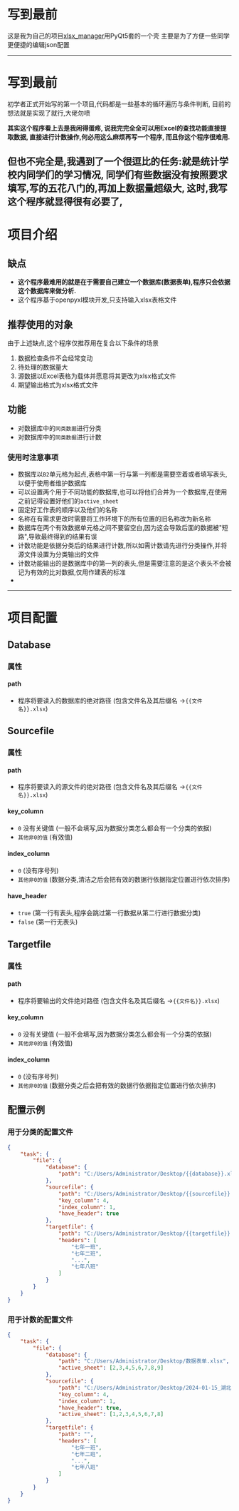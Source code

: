 # 写到最前

这是我为自己的项目[xlsx_manager](https://github.com/xxjjtttt/xlsx_manager)用PyQt5套的一个壳
主要是为了方便一些同学更便捷的编辑json配置

---

# 写到最前

初学者正式开始写的第一个项目,代码都是一些基本的循环遍历与条件判断,
目前的想法就是实现了就行,大佬勿喷

**其实这个程序看上去是我闲得蛋疼,
说我完完全全可以用Excel的查找功能直接提取数据,
直接进行计数操作,何必用这么麻烦再写一个程序,
而且你这个程序很难用.**

但也不完全是,我遇到了一个很逗比的任务:就是统计学校内同学们的学习情况,
同学们有些数据没有按照要求填写,写的五花八门的,再加上数据量超级大,
这时,我写这个程序就显得很有必要了,
---

# 项目介绍

## 缺点

- **这个程序最难用的就是在于需要自己建立一个数据库(数据表单),程序只会依据这个数据库来做分析.**
- 这个程序基于openpyxl模块开发,只支持输入xlsx表格文件

## 推荐使用的对象

由于上述缺点,这个程序仅推荐用在复合以下条件的场景

1. 数据检查条件不会经常变动
2. 待处理的数据量大
3. 源数据以Excel表格为载体并愿意将其更改为xlsx格式文件
4. 期望输出格式为xlsx格式文件

## 功能

- 对数据库中的`同类数据`进行分类
- 对数据库中的`同类数据`进行计数

### 使用时注意事项

- 数据库以`B2`单元格为起点,表格中第一行与第一列都是需要空着或者填写表头,以便于使用者维护数据库
- 可以设置两个用于不同功能的数据库,也可以将他们合并为一个数据库,在使用之前记得设置好他们的`active_sheet`
- 固定好工作表的顺序以及他们的名称
- 名称在有需求更改时需要将工作环境下的所有位置的旧名称改为新名称
- 数据库在两个有效数据单元格之间不要留空白,因为这会导致后面的数据被"短路",导致最终得到的结果有误
- 计数功能是依据分类后的结果进行计数,所以如需计数请先进行分类操作,并将源文件设置为分类输出的文件
- 计数功能输出的是数据库中的第一列的表头,但是需要注意的是这个表头不会被记为有效的比对数据,仅用作建表的标准
-

---

# 项目配置

## Database

### 属性

#### path

- 程序将要读入的数据库的绝对路径 (包含文件名及其后缀名 ->`{{文件名}}.xlsx`)

## Sourcefile

### 属性

#### path

- 程序将要读入的源文件的绝对路径 (包含文件名及其后缀名 ->`{{文件名}}.xlsx`)

#### key_column

- `0` 没有关键值 (一般不会填写,因为数据分类怎么都会有一个分类的依据)
- `其他非0的值` (有效值)

#### index_column

- `0` (没有序号列)
- `其他非0的值` (数据分类,清洁之后会把有效的数据行依据指定位置进行依次排序)

#### have_header

- `true` (第一行有表头,程序会跳过第一行数据从第二行进行数据分类)
- `false` (第一行无表头)

## Targetfile

### 属性

#### path

- 程序将要输出的文件绝对路径 (包含文件名及其后缀名 ->`{{文件名}}.xlsx`)

#### key_column

- `0` 没有关键值 (一般不会填写,因为数据分类怎么都会有一个分类的依据)
- `其他非0的值` (有效值)

#### index_column

- `0` (没有序号列)
- `其他非0的值` (数据分类之后会把有效的数据行依据指定位置进行依次排序)

## 配置示例

### 用于分类的配置文件

``` json
{
    "task": {
        "file": {
            "database": {
                "path": "C:/Users/Administrator/Desktop/{{database}}.xlsx"
            },
            "sourcefile": {
                "path": "C:/Users/Administrator/Desktop/{{sourcefile}}.xlsx",
                "key_column": 4,
                "index_column": 1,
                "have_header": true
            },
            "targetfile": {
                "path": "C:/Users/Administrator/Desktop/{{targetfile}}.xlsx",
                "headers": [
                    "七年一班",
                    "七年二班",
                    "...",
                    "七年八班"
                ]
            }
        }
    }
}
```

### 用于计数的配置文件

```json
{
    "task": {
        "file": {
            "database": {
                "path": "C:/Users/Administrator/Desktop/数据表单.xlsx",
                "active_sheet": [2,3,4,5,6,7,8,9]
            },
            "sourcefile": {
                "path": "C:/Users/Administrator/Desktop/2024-01-15_湖北师范大学文理学院.xlsx",
                "key_column": 4,
                "index_column": 1,
                "have_header": true,
                "active_sheet": [1,2,3,4,5,6,7,8]
            },
            "targetfile": {
                "path": "",
                "headers": [
                    "七年一班",
                    "七年二班",
                    "...",
                    "七年八班"
                ]
            }
        }
    }
}
```

